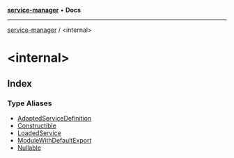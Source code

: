[**service-manager**](../README.md) • **Docs**

---

[service-manager](../README.md) / \<internal\>

# \<internal\>

## Index

### Type Aliases

- [AdaptedServiceDefinition](type-aliases/AdaptedServiceDefinition.md)
- [Constructible](type-aliases/Constructible.md)
- [LoadedService](type-aliases/LoadedService.md)
- [ModuleWithDefaultExport](type-aliases/ModuleWithDefaultExport.md)
- [Nullable](type-aliases/Nullable.md)
